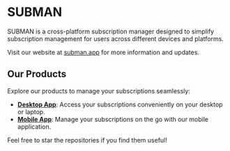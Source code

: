 # SUBMAN
SUBMAN is a cross-platform subscription manager designed to simplify subscription management for users across different devices and platforms.

Visit our website at [subman.app](https://subman.app) for more information and updates.

## Our Products

Explore our products to manage your subscriptions seamlessly:

- **[Desktop App](https://github.com/SubMAN2-0/desktop-app-public)**: Access your subscriptions conveniently on your desktop or laptop.
- **[Mobile App](https://github.com/SubMAN2-0/mobile-app-public)**: Manage your subscriptions on the go with our mobile application.

Feel free to star the repositories if you find them useful!
